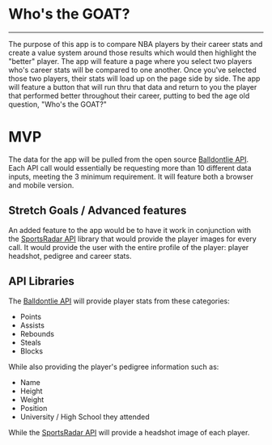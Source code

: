 # **Who's the GOAT?**
---
The purpose of this app is to compare NBA players by their career stats and create a value system around those results which would then highlight the "better" player. The app will feature a page where you select two players who's career stats will be  compared to one another.  Once you've selected those two players, their stats will load up on the page side by side.  The app will feature a button that will run thru that data and return to you the player that performed better throughout their career, putting to bed the age old question, "Who's the GOAT?" 
# MVP
The data for the app will be pulled from the open source [Balldontlie API]('https://www.balldontlie.io/#introduction'). Each API call would essentially be requesting more than 10 different data inputs, meeting the 3 minimum requirement. It will feature both a browser and mobile version. 

## Stretch Goals / Advanced features
An added feature to the app would be to have it work in conjunction with the [SportsRadar API]('https://sportradar.us/2018/10/nba-headshots-now-available/') library that would provide the player images for every call. It would provide the user with the entire profile of the player: player headshot, pedigree and career stats.

## API Libraries
The [Balldontlie API]('https://www.balldontlie.io/#introduction') will provide player stats from these categories:
* Points
* Assists
* Rebounds
* Steals
* Blocks 

While also providing the player's pedigree information such as:
* Name
* Height
* Weight
* Position
* University / High School they attended

While the [SportsRadar API]('https://sportradar.us/2018/10/nba-headshots-now-available/') will provide a headshot image of each player.
